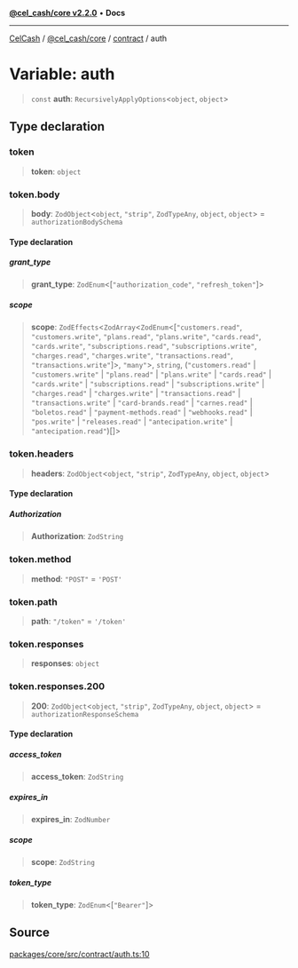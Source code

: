 [**@cel_cash/core v2.2.0**](../../README.md) • **Docs**

***

[CelCash](../../../../packages.md) / [@cel\_cash/core](../../README.md) / [contract](../README.md) / auth

# Variable: auth

> `const` **auth**: `RecursivelyApplyOptions`\<`object`, `object`\>

## Type declaration

### token

> **token**: `object`

### token.body

> **body**: `ZodObject`\<`object`, `"strip"`, `ZodTypeAny`, `object`, `object`\> = `authorizationBodySchema`

#### Type declaration

##### grant\_type

> **grant\_type**: `ZodEnum`\<[`"authorization_code"`, `"refresh_token"`]\>

##### scope

> **scope**: `ZodEffects`\<`ZodArray`\<`ZodEnum`\<[`"customers.read"`, `"customers.write"`, `"plans.read"`, `"plans.write"`, `"cards.read"`, `"cards.write"`, `"subscriptions.read"`, `"subscriptions.write"`, `"charges.read"`, `"charges.write"`, `"transactions.read"`, `"transactions.write"`]\>, `"many"`\>, `string`, (`"customers.read"` \| `"customers.write"` \| `"plans.read"` \| `"plans.write"` \| `"cards.read"` \| `"cards.write"` \| `"subscriptions.read"` \| `"subscriptions.write"` \| `"charges.read"` \| `"charges.write"` \| `"transactions.read"` \| `"transactions.write"` \| `"card-brands.read"` \| `"carnes.read"` \| `"boletos.read"` \| `"payment-methods.read"` \| `"webhooks.read"` \| `"pos.write"` \| `"releases.read"` \| `"antecipation.write"` \| `"antecipation.read"`)[]\>

### token.headers

> **headers**: `ZodObject`\<`object`, `"strip"`, `ZodTypeAny`, `object`, `object`\>

#### Type declaration

##### Authorization

> **Authorization**: `ZodString`

### token.method

> **method**: `"POST"` = `'POST'`

### token.path

> **path**: `"/token"` = `'/token'`

### token.responses

> **responses**: `object`

### token.responses.200

> **200**: `ZodObject`\<`object`, `"strip"`, `ZodTypeAny`, `object`, `object`\> = `authorizationResponseSchema`

#### Type declaration

##### access\_token

> **access\_token**: `ZodString`

##### expires\_in

> **expires\_in**: `ZodNumber`

##### scope

> **scope**: `ZodString`

##### token\_type

> **token\_type**: `ZodEnum`\<[`"Bearer"`]\>

## Source

[packages/core/src/contract/auth.ts:10](https://github.com/Pyxlab/celcash/blob/f7cdc752c29f8a0dcef033e212602412d2050afc/packages/core/src/contract/auth.ts#L10)
